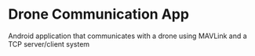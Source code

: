 # Drone Communication App
 Android application that communicates with a drone using MAVLink and a TCP server/client system
